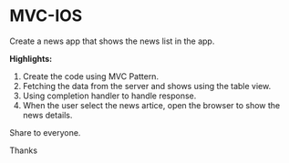 # MVC-IOS

Create a news app that shows the news list in the app.

**Highlights:**

1. Create the code using MVC Pattern.
2. Fetching the data from the server and shows using the table view.
3. Using completion handler to handle response.
4. When the user select the news artice, open the browser to show the news details.


Share to everyone.

Thanks


